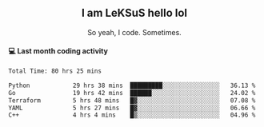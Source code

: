 <h2 align="center">I am LeKSuS hello lol</h2>
<p align="center">So yeah, I code. Sometimes.</p>

#### :computer: Last month coding activity
<!--START_SECTION:waka-->

```txt
Total Time: 80 hrs 25 mins

Python            29 hrs 38 mins  █████████░░░░░░░░░░░░░░░░   36.13 %
Go                19 hrs 42 mins  ██████░░░░░░░░░░░░░░░░░░░   24.02 %
Terraform         5 hrs 48 mins   █▓░░░░░░░░░░░░░░░░░░░░░░░   07.08 %
YAML              5 hrs 27 mins   █▓░░░░░░░░░░░░░░░░░░░░░░░   06.66 %
C++               4 hrs 4 mins    █▒░░░░░░░░░░░░░░░░░░░░░░░   04.96 %
```

<!--END_SECTION:waka-->
